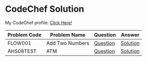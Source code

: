 # CodeChef Solution

My CodeChef profile: [Click Here!](https://www.codechef.com/users/fahimfba)



|  Problem Code | Problem Name   | Question  | Answer   |
|-------------|----------------|-----------|----------|
| FLOW001  | Add Two Numbers |[Question](https://www.codechef.com/problems/FLOW001)|[Solution](https://github.com/FahimFBA/CodeChef-Solution/blob/main/Add_Two_Numbers.c)|
|AHS08TEST| ATM| [Question](https://www.codechef.com/problems/HS08TEST)| [Solution](https://github.com/FahimFBA/CodeChef-Solution/blob/main/ATM.c) |

